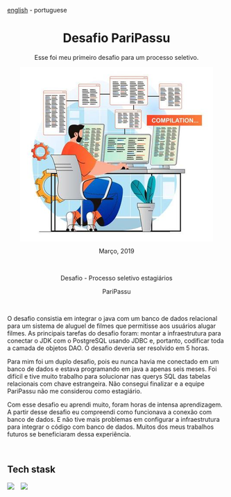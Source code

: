 <!-- LANGUAGE -->
<!-- LANGUAGE -->
<!-- LANGUAGE -->
[english](README.md) -
portuguese
<br>  


<!-- HEADER -->
<!-- HEADER -->
<!-- HEADER -->
<h1 align="center">Desafio PariPassu</h1>
<p align="center">Esse foi meu primeiro desafio para um processo seletivo.</p>

<p align="center">
        <img    style="margin: auto; display: block;"
                src="../../resources/logo.jpg"/>
</p>


<!-- DATE -->
<!-- DATE -->
<!-- DATE -->
<p align="center">
        <span>Março</span>,
        <span>2019</span></p>
<br>


<!-- LOCAL -->
<!-- LOCAL -->
<!-- LOCAL -->
<p align="center">
        <span>Desafio</span> -
        <span>Processo seletivo estagiários</span></p>
<p align="center">
        <!-- <span>Análise e Desenvolvimento de Sistemas</span> - -->
        <span>PariPassu</span></p>
<br>


<!-- TEXT -->
<!-- TEXT -->
<!-- TEXT -->
<!-- goals -->
<!--  just objectives, no results or opinions.-->
<p align="left">O desafio consistia em integrar o java com um banco de dados relacional para um sistema de aluguel de filmes que permitisse aos usuários alugar filmes. As principais tarefas do desafio foram: montar a infraestrutura para conectar o JDK com o PostgreSQL usando JDBC e, portanto, codificar toda a camada de objetos DAO. O desafio deveria ser resolvido em 5 horas.</p>
<!-- results -->
<!-- just results, no objectives or opinions -->
<p align="left">Para mim foi um duplo desafio, pois eu nunca havia me conectado em um banco de dados e estava programando em java a apenas seis meses. Foi difícil e tive muito trabalho para solucionar nas querys SQL das tabelas relacionais com chave estrangeira. Não consegui finalizar e a equipe PariPassu não me considerou como estagiário.</p>
<!-- conclusion -->
<!-- just opinions, no objectives or results -->
<p align="left">Com esse desafio eu aprendi muito, foram horas de intensa aprendizagem. A partir desse desafio eu compreendi como funcionava a conexão com banco de dados. E não tive mais problemas em configurar a infraestrutura para integrar o código com banco de dados. Muitos dos meus trabalhos futuros se beneficiaram dessa experiência.</p>
<br>


<!-- TECH -->
<!-- TECH -->
<!-- TECH -->
## Tech stask
<div style="display: flex; justify-content: left;">
        <img    style="margin-right: 15px;"
                src="https://img.shields.io/badge/Java-ED8B00?style=for-the-badge&logo=java&logoColor=white"/>
        <img    style="margin-right: 15px;"
                src="https://img.shields.io/badge/PostgreSQL-316192?style=for-the-badge&logo=postgresql&logoColor=white"/>
</div>
<br>